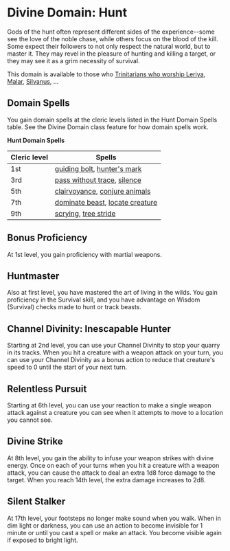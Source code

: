 # Divine Domain: Hunt
Gods of the hunt often represent different sides of the experience--some see the love of the noble chase, while others focus on the blood of the kill. Some expect their followers to not only respect the natural world, but to master it. They may revel in the pleasure of hunting and killing a target, or they may see it as a grim necessity of survival.

This domain is available to those who [Trinitarians who worship Leriya](../../Religions/Trinitarian.md#leriya), [Malar](../../Religions/Pantheon/Malar.md), [Silvanus](../../Religions/Pantheon/Silvanus.md), ...

## Domain Spells
You gain domain spells at the cleric levels listed in the Hunt Domain Spells table. See the Divine Domain class feature for how domain spells work.

**Hunt Domain Spells**

Cleric level | Spells
------------ | ------
1st | [guiding bolt](../../Magic/Spells/guiding-bolt.md), [hunter's mark](../../Magic/Spells/hunters-mark.md)
3rd | [pass without trace](../../Magic/Spells/pass-without-trace.md), [silence](../../Magic/Spells/silence.md)
5th | [clairvoyance](../../Magic/Spells/clairvoyance.md), [conjure animals](../../Magic/Spells/conjure-animals.md)
7th | [dominate beast](../../Magic/Spells/dominate-beast.md), [locate creature](../../Magic/Spells/locate-creature.md)
9th | [scrying](../../Magic/Spells/scrying.md), [tree stride](../../Magic/Spells/tree-stride.md)

## Bonus Proficiency
At 1st level, you gain proficiency with martial weapons.

## Huntmaster
Also at first level, you have mastered the art of living in the wilds. You gain proficiency in the Survival skill, and you have advantage on Wisdom (Survival) checks made to hunt or track beasts.

## Channel Divinity: Inescapable Hunter
Starting at 2nd level, you can use your Channel Divinity to stop your quarry in its tracks. When you hit a creature with a weapon attack on your turn, you can use your Channel Divinity as a bonus action to reduce that creature's speed to 0 until the start of your next turn.

## Relentless Pursuit
Starting at 6th level, you can use your reaction to make a single weapon attack against a creature you can see when it attempts to move to a location you cannot see.

## Divine Strike
At 8th level, you gain the ability to infuse your weapon strikes with divine energy. Once on each of your turns when you hit a creature with a weapon attack, you can cause the attack to deal an extra 1d8 force damage to the target. When you reach 14th level, the extra damage increases to 2d8.

## Silent Stalker
At 17th level, your footsteps no longer make sound when you walk. When in dim light or darkness, you can use an action to become invisible for 1 minute or until you cast a spell or make an attack. You become visible again if exposed to bright light.